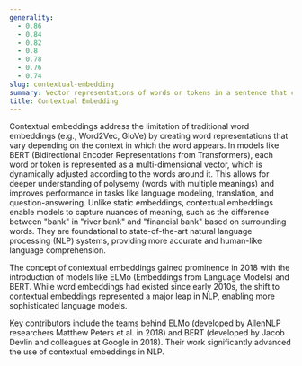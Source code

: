 ```yaml
---
generality:
  - 0.86
  - 0.84
  - 0.82
  - 0.8
  - 0.78
  - 0.76
  - 0.74
slug: contextual-embedding
summary: Vector representations of words or tokens in a sentence that capture their meanings based on the surrounding context, enabling dynamic and context-sensitive understanding of language.
title: Contextual Embedding
---
```


Contextual embeddings address the limitation of traditional word embeddings (e.g., Word2Vec, GloVe) by creating word representations that vary depending on the context in which the word appears. In models like BERT (Bidirectional Encoder Representations from Transformers), each word or token is represented as a multi-dimensional vector, which is dynamically adjusted according to the words around it. This allows for deeper understanding of polysemy (words with multiple meanings) and improves performance in tasks like language modeling, translation, and question-answering. Unlike static embeddings, contextual embeddings enable models to capture nuances of meaning, such as the difference between "bank" in "river bank" and "financial bank" based on surrounding words. They are foundational to state-of-the-art natural language processing (NLP) systems, providing more accurate and human-like language comprehension.

The concept of contextual embeddings gained prominence in 2018 with the introduction of models like ELMo (Embeddings from Language Models) and BERT. While word embeddings had existed since early 2010s, the shift to contextual embeddings represented a major leap in NLP, enabling more sophisticated language models.

Key contributors include the teams behind ELMo (developed by AllenNLP researchers Matthew Peters et al. in 2018) and BERT (developed by Jacob Devlin and colleagues at Google in 2018). Their work significantly advanced the use of contextual embeddings in NLP.
